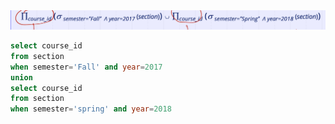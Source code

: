 <img src="../assets/union.png"/>

```sql
select course_id
from section
when semester='Fall' and year=2017
union
select course_id
from section
when semester='spring' and year=2018
```
